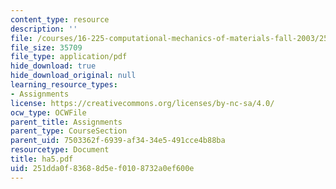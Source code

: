 ```yaml
---
content_type: resource
description: ''
file: /courses/16-225-computational-mechanics-of-materials-fall-2003/251dda0f83688d5ef0108732a0ef600e_ha5.pdf
file_size: 35709
file_type: application/pdf
hide_download: true
hide_download_original: null
learning_resource_types:
- Assignments
license: https://creativecommons.org/licenses/by-nc-sa/4.0/
ocw_type: OCWFile
parent_title: Assignments
parent_type: CourseSection
parent_uid: 7503362f-6939-af34-34e5-491cce4b88ba
resourcetype: Document
title: ha5.pdf
uid: 251dda0f-8368-8d5e-f010-8732a0ef600e
---
```

